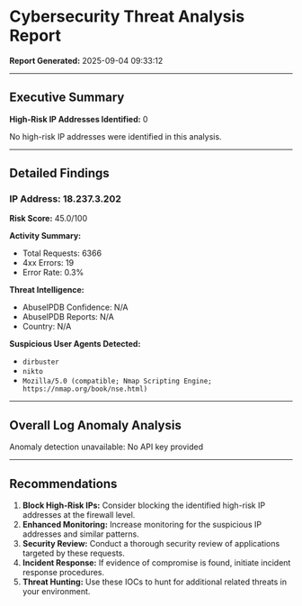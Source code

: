 # Cybersecurity Threat Analysis Report

**Report Generated:** 2025-09-04 09:33:12

---

## Executive Summary

**High-Risk IP Addresses Identified:** 0

No high-risk IP addresses were identified in this analysis.

---

## Detailed Findings

### IP Address: 18.237.3.202

**Risk Score:** 45.0/100

**Activity Summary:**
- Total Requests: 6366
- 4xx Errors: 19
- Error Rate: 0.3%

**Threat Intelligence:**
- AbuseIPDB Confidence: N/A
- AbuseIPDB Reports: N/A
- Country: N/A

**Suspicious User Agents Detected:**
- `dirbuster`
- `nikto`
- `Mozilla/5.0 (compatible; Nmap Scripting Engine; https://nmap.org/book/nse.html)`

---

## Overall Log Anomaly Analysis

Anomaly detection unavailable: No API key provided

---

## Recommendations

1. **Block High-Risk IPs:** Consider blocking the identified high-risk IP addresses at the firewall level.
2. **Enhanced Monitoring:** Increase monitoring for the suspicious IP addresses and similar patterns.
3. **Security Review:** Conduct a thorough security review of applications targeted by these requests.
4. **Incident Response:** If evidence of compromise is found, initiate incident response procedures.
5. **Threat Hunting:** Use these IOCs to hunt for additional related threats in your environment.
